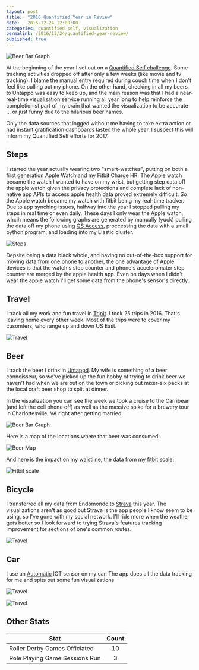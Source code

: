 ```yaml
---
layout: post
title:  "2016 Quantified Year in Review"
date:   2016-12-24 12:00:00
categories: quantified self, visualization
permalink: /2016/12/24/quantified-year-review/
published: true
---
```


![Beer Bar Graph](/images/posts/2016-12-24-beerBar.jpg)


At the beginning of the year I set out on a [Quantified Self challenge](/2016/01/03/quantified-self-ifttt-zapier-elasticsearch/).  Some tracking activities dropped off after only a few weeks (like movie and tv tracking).  I blame the manual entry required during couch time when I don't feel like pulling out my phone. On the other hand, checking in all my beers to Untappd was easy to keep up, and the main reason was that I had a near-real-time visualization service running all year long to help reinforce the completionist part of my brain that wanted the visualization to be accurate ... or just funny due to the hilarious beer names.

Only the data sources that logged without me having to take extra action or had instant gratification dashboards lasted the whole year.  I suspect this will inform my Quantified Self efforts for 2017.

## Steps

I started the year actually wearing two "smart-watches", putting on both a first generation Apple Watch and my Fitbit Charge HR.  The Apple watch became the watch I wanted to have on my wrist, but getting step data off the apple watch given the privacy protections and complete lack of non-native app APIs to access apple health data proved extremely difficult. So the Apple watch became my watch with fitbit being my real-time tracker.  Due to app synching issues, halfway into the year I stopped pulling my steps in real time or even daily.  These days I only wear the Apple watch, whcih means the following graphs are generated by manually (yuck) pulling the data off my phone using [QS Access](https://itunes.apple.com/us/app/qs-access/id920297614), proccessing the data with a small python program, and loading into my Elastic cluster.

![Steps](/images/posts/2016-12-24-steps.jpg)

Depsite being a data black whole, and having no out-of-the-box support for moving data from one phone to another, the one advantage of Apple devices is that the watch's step counter and phone's acceleromater step counter are merged by the apple health app.  Even on days when I didn't wear the apple watch I'll get some data from the phone's sensor's directly.

## Travel

I track all my work and fun travel in [TripIt](tripit.com).  I took 25 trips in 2016.  That's leaving home every other week.  Most of the trips were to cover my cusomters, who range up and down US East.

![Travel](/images/posts/2016-12-24-travel.jpg)

## Beer

I track the beer I drink in [Untappd](untappd.com).  My wife is something of a beer connoisseur, so we've picked up the fun hobby of trying to drink beer we haven't had when we are out on the town or picking out mixer-six packs at the local craft beer shop to split at dinner.

In the visualization you can see the week we took a cruise to the Carribean (and left the cell phone off) as well as the massive spike for a brewery tour in Charlottesville, VA right after getting married:

![Beer Bar Graph](/images/posts/2016-12-24-beerBar.jpg)

Here is a map of the locations where that beer was consumed:

![Beer Map](/images/posts/2016-12-24-beerMap.jpg)

And here is the impact on my waistline, the data from my [fitbit scale](https://www.fitbit.com/aria):

![Fitbit scale](/images/posts/2016-12-24-weight.jpg)

## Bicycle

I transferred all my data from Endomondo to [Strava](strava.com) this year. The visualizations aren't as good but Strava is the app people I know seem to be using, so I've gone with my social network.  I'll ride more when the weather gets better so I look forward to trying Strava's features tracking improvement for sections of one's common routes.

![Travel](/images/posts/2016-12-24-bike.jpg)

## Car

I use an [Automatic](https://www.automatic.com/) IOT sensor on my car.  The app does all the data tracking for me and spits out some fun visualizations

![Travel](/images/posts/2016-12-24-drivingNum.jpg)

![Travel](/images/posts/2016-12-24-driving.jpg)

## Other Stats

| Stat        | Count           |
| ------------- |:-------------:|
| Roller Derby Games Officiated | 10 |
| Role Playing Game Sessions Run | 3 |

